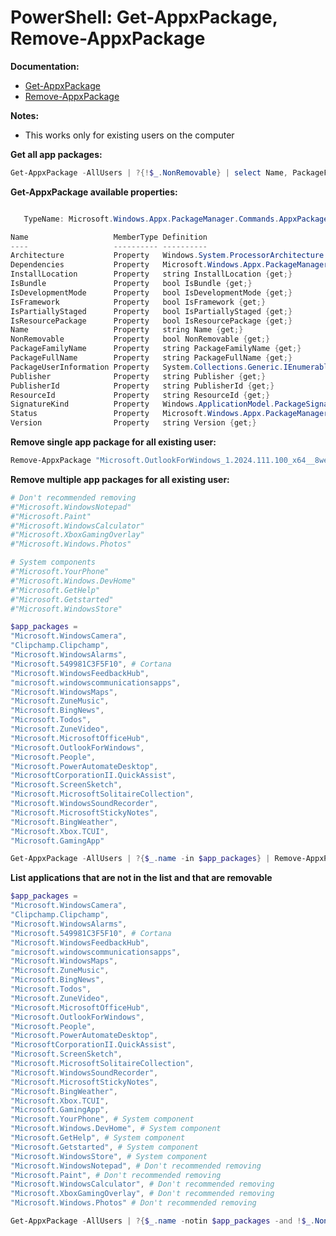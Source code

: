 # PowerShell: Get-AppxPackage, Remove-AppxPackage

<b>Documentation:</b>

* [Get-AppxPackage](https://learn.microsoft.com/en-us/powershell/module/appx/get-appxpackage?view=windowsserver2022-ps)
* [Remove-AppxPackage](https://learn.microsoft.com/en-us/powershell/module/appx/remove-appxpackage?view=windowsserver2022-ps)

<b>Notes:</b>

   * This works only for existing users on the computer

<b>Get all app packages:</b>

```powershell
Get-AppxPackage -AllUsers | ?{!$_.NonRemovable} | select Name, PackageFullName
```

<b>Get-AppxPackage available properties:</b>

```powershell

   TypeName: Microsoft.Windows.Appx.PackageManager.Commands.AppxPackage

Name                   MemberType Definition
----                   ---------- ----------
Architecture           Property   Windows.System.ProcessorArchitecture Architecture {get;}
Dependencies           Property   Microsoft.Windows.Appx.PackageManager.Commands.AppxPackage[] Dependencies {get;}
InstallLocation        Property   string InstallLocation {get;}
IsBundle               Property   bool IsBundle {get;}
IsDevelopmentMode      Property   bool IsDevelopmentMode {get;}
IsFramework            Property   bool IsFramework {get;}
IsPartiallyStaged      Property   bool IsPartiallyStaged {get;}
IsResourcePackage      Property   bool IsResourcePackage {get;}
Name                   Property   string Name {get;}
NonRemovable           Property   bool NonRemovable {get;}
PackageFamilyName      Property   string PackageFamilyName {get;}
PackageFullName        Property   string PackageFullName {get;}
PackageUserInformation Property   System.Collections.Generic.IEnumerable..
Publisher              Property   string Publisher {get;}
PublisherId            Property   string PublisherId {get;}
ResourceId             Property   string ResourceId {get;}
SignatureKind          Property   Windows.ApplicationModel.PackageSignatureKind SignatureKind {get;}
Status                 Property   Microsoft.Windows.Appx.PackageManager.Commands.AppxStatus Status {get;}
Version                Property   string Version {get;}
```

<b>Remove single app package for all existing user:</b>

```powershell
Remove-AppxPackage "Microsoft.OutlookForWindows_1.2024.111.100_x64__8wekyb3d8bbwe" -AllUsers 
```

<b>Remove multiple app packages for all existing user:</b>

```powershell
# Don't recommended removing
#"Microsoft.WindowsNotepad"
#"Microsoft.Paint"
#"Microsoft.WindowsCalculator"
#"Microsoft.XboxGamingOverlay"
#"Microsoft.Windows.Photos"

# System components
#"Microsoft.YourPhone"
#"Microsoft.Windows.DevHome"
#"Microsoft.GetHelp"
#"Microsoft.Getstarted"
#"Microsoft.WindowsStore"

$app_packages = 
"Microsoft.WindowsCamera",
"Clipchamp.Clipchamp",
"Microsoft.WindowsAlarms",
"Microsoft.549981C3F5F10", # Cortana
"Microsoft.WindowsFeedbackHub",
"microsoft.windowscommunicationsapps",
"Microsoft.WindowsMaps",
"Microsoft.ZuneMusic",
"Microsoft.BingNews",
"Microsoft.Todos",
"Microsoft.ZuneVideo",
"Microsoft.MicrosoftOfficeHub",
"Microsoft.OutlookForWindows",
"Microsoft.People",
"Microsoft.PowerAutomateDesktop",
"MicrosoftCorporationII.QuickAssist",
"Microsoft.ScreenSketch",
"Microsoft.MicrosoftSolitaireCollection",
"Microsoft.WindowsSoundRecorder",
"Microsoft.MicrosoftStickyNotes",
"Microsoft.BingWeather",
"Microsoft.Xbox.TCUI",
"Microsoft.GamingApp"

Get-AppxPackage -AllUsers | ?{$_.name -in $app_packages} | Remove-AppxPackage -AllUsers
```

<b>List applications that are not in the list and that are removable</b>

```powershell
$app_packages = 
"Microsoft.WindowsCamera",
"Clipchamp.Clipchamp",
"Microsoft.WindowsAlarms",
"Microsoft.549981C3F5F10", # Cortana
"Microsoft.WindowsFeedbackHub",
"microsoft.windowscommunicationsapps",
"Microsoft.WindowsMaps",
"Microsoft.ZuneMusic",
"Microsoft.BingNews",
"Microsoft.Todos",
"Microsoft.ZuneVideo",
"Microsoft.MicrosoftOfficeHub",
"Microsoft.OutlookForWindows",
"Microsoft.People",
"Microsoft.PowerAutomateDesktop",
"MicrosoftCorporationII.QuickAssist",
"Microsoft.ScreenSketch",
"Microsoft.MicrosoftSolitaireCollection",
"Microsoft.WindowsSoundRecorder",
"Microsoft.MicrosoftStickyNotes",
"Microsoft.BingWeather",
"Microsoft.Xbox.TCUI",
"Microsoft.GamingApp",
"Microsoft.YourPhone", # System component
"Microsoft.Windows.DevHome", # System component
"Microsoft.GetHelp", # System component
"Microsoft.Getstarted", # System component
"Microsoft.WindowsStore", # System component
"Microsoft.WindowsNotepad", # Don't recommended removing
"Microsoft.Paint", # Don't recommended removing
"Microsoft.WindowsCalculator", # Don't recommended removing
"Microsoft.XboxGamingOverlay", # Don't recommended removing
"Microsoft.Windows.Photos" # Don't recommended removing

Get-AppxPackage -AllUsers | ?{$_.name -notin $app_packages -and !$_.NonRemovable}
```